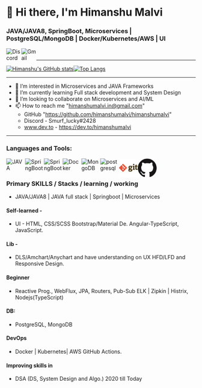 # 👋 Hi there, I'm Himanshu Malvi 

### JAVA/JAVA8, SpringBoot, Microservices | PostgreSQL/MongoDB | Docker/Kubernetes/AWS | UI
[<img align="left" alt="Discord" width="40px" src="https://cdn.logojoy.com/wp-content/uploads/20210422095037/discord-mascot.png" />][Discord]
[<img align="left" alt="Gmail" width="40px" src="https://w7.pngwing.com/pngs/426/710/png-transparent-email-logo-computer-icons-gmail-miscellaneous-angle-photography.png" />][Gmail] 
<br/>
<hr></hr> 

[![Himanshu's GitHub stats](https://github-readme-stats.vercel.app/api?username=himanshumalvi)](https://github.com/himanshumalvi/github-readme-stats)[![Top Langs](https://github-readme-stats.vercel.app/api/top-langs/?username=himanshumalvi&layout=compact)](https://github.com/himanshumalvi/github-readme-stats)

<hr></hr> 

- 👀 I’m interested in Microservices and JAVA Frameworks
- 🌱 I’m currently learning Full stack development and System Design
- 💞️ I’m looking to collaborate on Microservices and AI/ML
- 📫 How to reach me "himanshumalvi.in@gmail.com" 
  - GitHub "https://github.com/himanshumalvi/himanshumalvi"
  - Discord - Smurf_lucky#2428
  - www.dev.to - https://dev.to/himanshumalvi
<hr></hr>

### Languages and Tools:

<img align="left" alt="JAVA" width="50px" src="https://w7.pngwing.com/pngs/837/18/png-transparent-logo-java-runtime-environment-programming-language-runtime-system-oracle-text-logo-desktop-wallpaper-thumbnail.png" />
<img align="left" alt="SpringBoot" width="50px" src="https://fiverr-res.cloudinary.com/images/q_auto,f_auto/gigs/131026142/original/9b1c1cebb651cd68d16dc1baf84c2559f3eab540/create-a-spring-boot-application-based-on-your-requirements.png" />
<img align="left" alt="SpringBoot" width="50px" src="https://i.morioh.com/2019/10/23/b180f9cafa30.jpg" />
<img align="left" alt="Docker" width="50px" src="https://e7.pngegg.com/pngimages/304/1022/png-clipart-docker-bluemix-software-deployment-intermodal-container-puppet-container-marine-mammal-text.png" />
<img align="left" alt="MongoDB" width="50px" src="https://toppng.com/uploads/preview/9kib-354x415-unnamed-mongodb-logo-sv-11562860723mgempnmrq3.png" />
<img align="left" alt="postgresql" width="50px" src="https://images.g2crowd.com/uploads/product/image/large_detail/large_detail_251be2af3ae607c45c14e816eaa1cf41/postgresql.png" />
<img align="left" alt="Git" width="50px" src="https://raw.githubusercontent.com/github/explore/80688e429a7d4ef2fca1e82350fe8e3517d3494d/topics/git/git.png" />
<img align="left" alt="GitHub" width="50px" src="https://raw.githubusercontent.com/github/explore/78df643247d429f6cc873026c0622819ad797942/topics/github/github.png" />
<br />
<br />

### Primary SKILLS / Stacks / learning / working 
- JAVA/JAVA8 | JAVA full stack | Springboot | Microservices

#### Self-learned -
- UI - HTML, CSS/SCSS Bootstrap/Material De. Angular-TypeScript, JavaScript.

#### Lib - 
- DLS/Amchart/Anychart and have understanding on UX HFD/LFD and Responsive Design.

#### Beginner 
- Reactive Prog., WebFlux, JPA, Routers, Pub-Sub ELK | Zipkin | Histrix, Nodejs(TypeScript)

#### DB: 
- PostgreSQL, MongoDB

#### DevOps 
- Docker | Kubernetes| AWS GitHub Actions.

#### Improving skills in 
- DSA (DS, System Design and Algo.) 2020 till Today

[Discord]: https://discord.com/
[Gmail]: https://accounts.google.com/signin/v2/identifier?continue=https%3A%2F%2Fmail.google.com%2Fmail%2F&service=mail&sacu=1&rip=1&flowName=GlifWebSignIn&flowEntry=ServiceLogin
